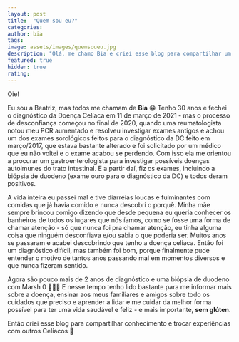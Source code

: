 ```yaml
---
layout: post
title:  "Quem sou eu?"
categories:
author: bia
tags:
image: assets/images/quemsoueu.jpg
description: "Olá, me chamo Bia e criei esse blog para compartilhar um pouco sobre como ter uma vida feliz sem glúten."
featured: true
hidden: true
rating:
---
```


Oie!

Eu sou a Beatriz, mas todos me chamam de **Bia** 😁
Tenho 30 anos e fechei o diagnóstico da Doença Celíaca em 11 de março de 2021 - mas o processo de desconfiança começou no final de 2020, quando uma reumatologista notou meu PCR aumentado e resolveu investigar exames antigos e achou um dos exames sorológicos feitos para o diagnóstico da DC feito em março/2017, que estava bastante alterado e foi solicitado por um médico que eu não voltei e o exame acabou se perdendo.
Com isso ela me orientou a procurar um gastroenterologista para investigar possíveis doenças autoimunes do trato intestinal.
E a partir daí, fiz os exames, incluindo a biópsia de duodeno (exame ouro para o diagnóstico da DC) e todos deram positivos.

A vida inteira eu passei mal e tive diarréias loucas e fulminantes com comidas que já havia comido e nunca descobri o porquê. Minha mãe sempre brincou comigo dizendo que desde pequena eu queria conhecer os banheiros de todos os lugares que nós íamos, como se fosse uma forma de chamar atenção - só que nunca foi pra chamar atenção, eu tinha alguma coisa que ninguém desconfiava e/ou sabia o que poderia ser. Muitos anos se passaram e acabei descobrindo que tenho a doença celíaca. Então foi um diagnóstico difícil, mas também foi bom, porque finalmente pude entender o motivo de tantos anos passando mal em momentos diversos e que nunca fizeram sentido.

Agora são pouco mais de 2 anos de diagnóstico e uma biópsia de duodeno com Marsh 0 🥳👏🏻
E nesse tempo tenho lido bastante para me informar mais sobre a doença, ensinar aos meus familiares e amigos sobre todo os cuidados que preciso e aprender a lidar e me cuidar da melhor forma possível para ter uma vida saudável e feliz - e mais importante, **sem glúten**.

Então criei esse blog para compartilhar conhecimento e trocar experiências com outros Celíacos 🤍